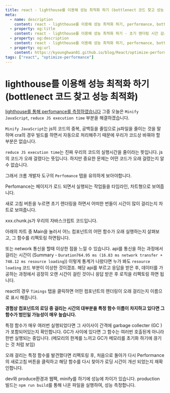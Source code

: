 ```yaml
---
title: react - lighthouse를 이용해 성능 최적화 하기 (bottlenect 코드 찾고 성능 최적화)
meta:
  - name: description
    content: react - lighthouse를 이용해 성능 최적화 하기, performance, bottlenect 코드 찾고 성능 최적화
  - property: og:title
    content: react - lighthouse를 이용해 성능 최적화 하기 - 초기 렌더링 시간 감소하기
  - property: og:description
    content: react - lighthouse를 이용해 성능 최적화 하기, performance, bottlenect 코드 찾고 성능 최적화
  - property: og:url
    content: https://kyounghwan01.github.io/blog/React/optimize-performance/bottlenect 코드 찾고 성능 최적화/
tags: ["react", "optimize-performance"]
---
```


# lighthouse를 이용해 성능 최적화 하기 (bottlenect 코드 찾고 성능 최적화)

[lighthouse를 통해 perfomance를 측정하였습니다](https://kyounghwan01.github.io/blog/React/optimize-performance/intro/) 그중 오늘은 `Minify JavaScript`, `reduce JS execution time` 부분을 해결하겠습니다.

`Minify JavaScript`는 js의 코드의 중복, 공백등을 줄임으로 js파일을 줄이는 것을 말하며 cra의 경우 빌드를 하면서 자동으로 처리해주기 때문에 우리가 코드상 바꿔야 할 부분은 없습니다.

`reduce JS execution time`는 진짜 우리의 코드의 실행시간을 줄이라는 뜻입니다. js의 코드가 오래 걸렸다는 뜻입니다. 하지만 중요한 문제는 어떤 코드가 오래 걸렸는지 알 수 없습니다.

그래서 크롬 개발자 도구의 `Perfomance` 탭을 유의하게 보아야합니다.

Perfomance는 페이지가 로드 되면서 실행되는 작업들을 타임라인, 차트형으로 보여줍니다.

새로 고침 버튼을 누르면 초기 렌더링을 하면서 어떠한 번들이 시간이 많이 걸리는지 차트로 보여줍니다.

xxx.chunk.js가 우리의 자바스크립트 코드입니다.

아래의 차트 중 Main을 눌러서 어느 컴포넌트의 어떤 함수가 오래 실행하는지 살펴보고, 그 함수를 리펙토링 하면됩니다.

또는 network 통신을 할때 이상한 점을 느낄 수 있습니다.
api를 통신을 하는 과정에서 걸리는 시간이 (Summary - `Duration764.95 ms (16.83 ms network transfer + 748.12 ms resource loading`)) 이렇게 통계가 나왔다면 누가 봐도 `resource loading` 코드 부분이 이상한 것이겠죠.
해당 api를 부르고 응답을 받은 후, 데이터를 가공하는 과정에서 굉장히 오랜 시간이 걸린 것이니 응답 받은 후 로직을 리펙토링 하면 됩니다.

react의 경우 `Timings` 탭을 클릭하면 어떤 컴포넌트의 렌더링이 오래 걸리는지 이름으로 표시 해줍니다.

**경험상 컴포넌트의 로딩 중 걸리는 시간의 대부분을 특정 함수 이름이 차지하고 있다면 그 함수가 범인일 가능성이 매우 높습니다.**

특정 함수가 매우 여러번 실행되었다면 그 사이사이 간격에 garbage collecter (GC )가 포함되어있는지 확인합니다. GC가 사이에 있다면 그 함수는 여러번 호출된게 아니라 한번 실행되는 중입니다. (메모리의 한계를 느끼고 GC가 메모리를 초기화 하기에 끊기는 것 처럼 보임)

오래 걸리는 특정 함수를 발견했다면 리펙토링 후, 처음으로 돌아가 다시 Performance의 새로고침 버튼을 클릭하고 해당 함수를 다시 찾아가 로딩 시간이 개선 되었는지 재확인합니다.

dev와 produce환경과 웹팩, minify를 하기에 성능에 차이가 있습니다.
production 빌드는 `npm run build`를 통해 나온 파일을 실행하여, 성능 측정합니다.

<TagLinks />
<Comment />
